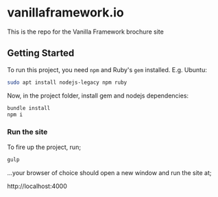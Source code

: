 # vanillaframework.io

This is the repo for the Vanilla Framework brochure site

## Getting Started

To run this project, you need `npm` and Ruby's `gem` installed. E.g. Ubuntu:

``` bash
sudo apt install nodejs-legacy npm ruby
```

Now, in the project folder, install gem and nodejs dependencies:

``` bash
bundle install
npm i
```

### Run the site

To fire up the project, run;

``` bash
gulp
```

...your browser of choice should open a new window and run the site at;

http://localhost:4000
